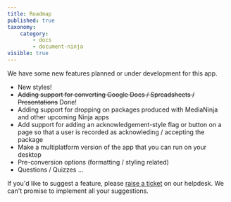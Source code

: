 ```yaml
---
title: Roadmap
published: true
taxonomy:
    category:
        - docs
        - document-ninja
visible: true
---
```


We have some new features planned or under development for this app. 

* New styles!
* ~~Adding support for converting Google Docs / Spreadsheets / Presentations~~ Done!
* Adding support for dropping on packages produced with MediaNinja and other upcoming Ninja apps
* Add support for adding an acknowledgement-style flag or button on a page so that a user is recorded as acknowleding / accepting the package
* Make a multiplatform version of the app that you can run on your desktop
* Pre-conversion options (formatting / styling related)
* Questions / Quizzes ...

If you'd like to suggest a feature, please [raise a ticket](https://help.coursesuite.ninja/) on our helpdesk. We can't promise to implement all your suggestions.